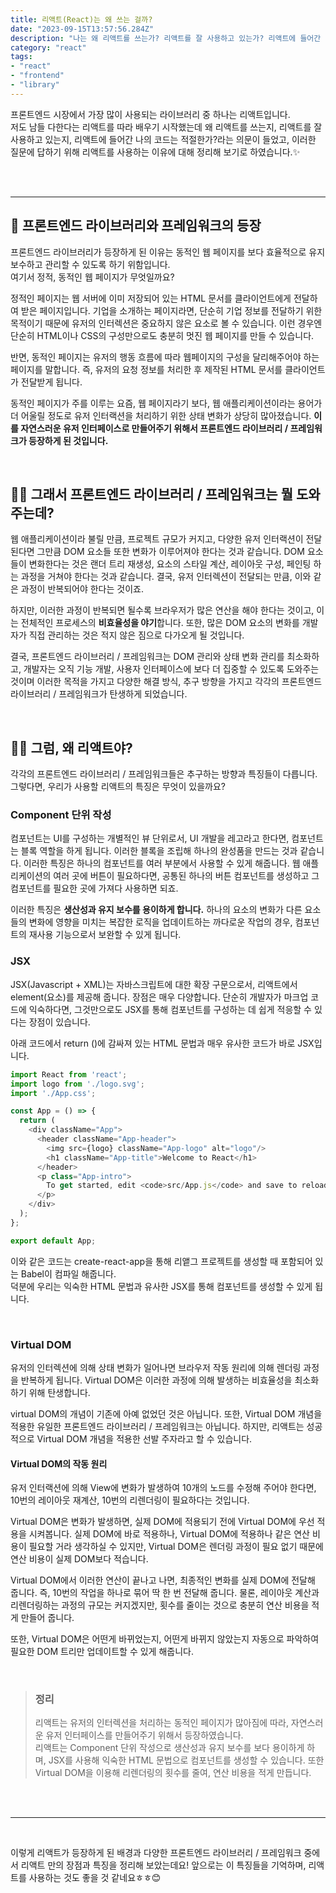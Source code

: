 ```yaml
---
title: 리액트(React)는 왜 쓰는 걸까?
date: "2023-09-15T13:57:56.284Z"
description: "나는 왜 리액트를 쓰는가? 리액트를 잘 사용하고 있는가? 리액트에 들어간 나의 코드는 적절한가?"
category: "react"
tags:
- "react"
- "frontend"
- "library"
---
```


프론트엔드 시장에서 가장 많이 사용되는 라이브러리 중 하나는 리액트입니다.<br/>
저도 남들 다한다는 리액트를 따라 배우기 시작했는데 왜 리액트를 쓰는지, 리액트를 잘 사용하고 있는지, 리액트에 들어간 나의 코드는 적절한가?라는 의문이 들었고, 
이러한 질문에 답하기 위해 리액트를 사용하는 이유에 대해 정리해 보기로 하였습니다.✨

<br/>
<br/>

---

## 🎊 프론트엔드 라이브러리와 프레임워크의 등장

프론트엔드 라이브러리가 등장하게 된 이유는 동적인 웹 페이지를 보다 효율적으로 유지보수하고 관리할 수 있도록 하기 위함입니다.<br/>
여기서 정적, 동적인 웹 페이지가 무엇일까요?

정적인 페이지는 웹 서버에 이미 저장되어 있는 HTML 문서를 클라이언트에게 전달하여 받은 페이지입니다. 
기업을 소개하는 페이지라면, 단순히 기업 정보를 전달하기 위한 목적이기 때문에 유저의 인터렉션은 중요하지 않은 요소로 볼 수 있습니다.
이런 경우엔 단순히 HTML이나 CSS의 구성만으로도 충분히 멋진 웹 페이지를 만들 수 있습니다.

반면, 동적인 페이지는 유저의 행동 흐름에 따라 웹페이지의 구성을 달리해주어야 하는 페이지를 말합니다.
즉, 유저의 요청 정보를 처리한 후 제작된 HTML 문서를 클라이언트가 전달받게 됩니다. 

동적인 페이지가 주를 이루는 요즘, 웹 페이지라기 보다, 웹 애플리케이션이라는 용어가 더 어울릴 정도로 유저 인터랙션을 처리하기 위한 상태 변화가 상당히 많아졌습니다.
**이를 자연스러운 유저 인터페이스로 만들어주기 위해서 프론트엔드 라이브러리 / 프레임워크가 등장하게 된 것입니다.**

<br/>

## 🙋‍♀️ 그래서 프론트엔드 라이브러리 / 프레임워크는 뭘 도와주는데?

웹 애플리케이션이라 불릴 만큼, 프로젝트 규모가 커지고, 다양한 유저 인터랙션이 전달된다면 그만큼 DOM 요소들 또한 변화가 이루어져야 한다는 것과 같습니다. 
DOM 요소들이 변화한다는 것은 랜더 트리 재생성, 요소의 스타일 계산, 레이아웃 구성, 페인팅 하는 과정을 거쳐야 한다는 것과 같습니다.
결국, 유저 인터렉션이 전달되는 만큼, 이와 같은 과정이 반복되어야 한다는 것이죠.

하지만, 이러한 과정이 반복되면 될수록 브라우저가 많은 연산을 해야 한다는 것이고, 이는 전체적인 프로세스의 **비효율성을 야기**합니다.
또한, 많은 DOM 요소의 변화를 개발자가 직접 관리하는 것은 적지 않은 짐으로 다가오게 될 것입니다.

결국, 프론트엔드 라이브러리 / 프레임워크는 DOM 관리와 상태 변화 관리를 최소화하고, 개발자는 오직 기능 개발, 사용자 인터페이스에 보다 더 집중할 수 있도록 
도와주는 것이며 이러한 목적을 가지고 다양한 해결 방식, 추구 방향을 가지고 각각의 프론트엔드 라이브러리 / 프레임워크가 탄생하게 되었습니다.

<br/>

## 🤷‍♀️ 그럼, 왜 리액트야?

각각의 프론트엔드 라이브러리 / 프레임워크들은 추구하는 방향과 특징들이 다릅니다.<br/>
그렇다면, 우리가 사용할 리액트의 특징은 무엇이 있을까요?

### Component 단위 작성

컴포넌트는 UI를 구성하는 개별적인 뷰 단위로서, UI 개발을 레고라고 한다면, 컴포넌트는 블록 역할을 하게 됩니다. 
이러한 블록을 조립해 하나의 완성품을 만드는 것과 같습니다. 이러한 특징은 하나의 컴포넌트를 여러 부분에서 사용할 수 있게 해줍니다.
웹 애플리케이션의 여러 곳에 버튼이 필요하다면, 공통된 하나의 버튼 컴포넌트를 생성하고 그 컴포넌트를 필요한 곳에 가져다 사용하면 되죠.

이러한 특징은 **생산성과 유지 보수를 용이하게 합니다.** 
하나의 요소의 변화가 다른 요소들의 변화에 영향을 미치는 복잡한 로직을 업데이트하는 까다로운 작업의 경우, 컴포넌트의 재사용 기능으로서 보완할 수 있게 됩니다.


### JSX

JSX(Javascript + XML)는 자바스크립트에 대한 확장 구문으로서, 리액트에서 element(요소)를 제공해 줍니다. 
장점은 매우 다양합니다. 단순히 개발자가 마크업 코드에 익숙하다면, 그것만으로도 JSX를 통해 컴포넌트를 구성하는 데 쉽게 적응할 수 있다는 장점이 있습니다.

아래 코드에서 return ()에 감싸져 있는 HTML 문법과 매우 유사한 코드가 바로 JSX입니다.

```js
import React from 'react';
import logo from './logo.svg';
import './App.css';

const App = () => {
  return (
    <div className="App">
      <header className="App-header">
        <img src={logo} className="App-logo" alt="logo"/>
        <h1 className="App-title">Welcome to React</h1>
      </header>
      <p class="App-intro">
        To get started, edit <code>src/App.js</code> and save to reload.
      </p>
    </div>
  );
};

export default App;
```

이와 같은 코드는 create-react-app을 통해 리앹그 프로젝트를 생성할 때 포함되어 있는 Babel이 컴파일 해줍니다.<br/>
덕분에 우리는 익숙한 HTML 문법과 유사한 JSX를 통해 컴포넌트를 생성할 수 있게 됩니다.

<br/>

### Virtual DOM

유저의 인터렉션에 의해 상태 변화가 일어나면 브라우저 작동 원리에 의해 렌더링 과정을 반복하게 됩니다. Virtual DOM은 이러한 과정에 의해 발생하는 비효율성을 최소화하기 위해 탄생합니다.

virtual DOM의 개념이 기존에 아예 없었던 것은 아닙니다. 또한, Virtual DOM 개념을 적용한 유일한 프론트엔드 라이브러리 / 프레임워크는 아닙니다. 
하지만, 리액트는 성공적으로 Virtual DOM 개념을 적용한 선발 주자라고 할 수 있습니다.

#### Virtual DOM의 작동 원리

유저 인터랙션에 의해 View에 변화가 발생하여 10개의 노드를 수정해 주어야 한다면, 10번의 레이아웃 재계산, 10번의 리렌더링이 필요하다는 것입니다.

Virtual DOM은 변화가 발생하면, 실제 DOM에 적용되기 전에 Virtual DOM에 우선 적용을 시켜봅니다. 
실제 DOM에 바로 적용하나, Virtual DOM에 적용하나 같은 연산 비용이 필요할 거라 생각하실 수 있지만, Virtual DOM은 렌더링 과정이 필요 없기 때문에 연산 비용이 실제 DOM보다 적습니다.

Virtual DOM에서 이러한 연산이 끝나고 나면, 최종적인 변화를 실제 DOM에 전달해 줍니다. 즉, 10번의 작업을 하나로 묶어 딱 한 번 전달해 줍니다.
물론, 레이아웃 계산과 리렌더링하는 과정의 규모는 커지겠지만, 횟수를 줄이는 것으로 충분히 연산 비용을 적게 만들어 줍니다.

또한, Virtual DOM은 어떤게 바뀌었는지, 어떤게 바뀌지 않았는지 자동으로 파악하여 필요한 DOM 트리만 업데이트할 수 있게 해줍니다.

<br/>

> ### 정리
> 리액트는 유저의 인터렉션을 처리하는 동적인 페이지가 많아짐에 따라, 자연스러운 유저 인터페이스를 만들어주기 위해서 등장하였습니다.<br/>
> 리액트는 Component 단위 작성으로 생산성과 유지 보수를 보다 용이하게 하며, JSX를 사용해 익숙한 HTML 문법으로 컴포넌트를 생성할 수 있습니다.
> 또한 Virtual DOM을 이용해 리렌더링의 횟수를 줄여, 연산 비용을 적게 만듭니다. 
> 

<br/>
<br/>

---

<br/>

이렇게 리액트가 등장하게 된 배경과 다양한 프론트엔드 라이브러리 / 프레임워크 중에서 리액트 만의 장점과 특징을 정리해 보았는데요!
앞으로는 이 특징들을 기억하며, 리액트를 사용하는 것도 좋을 것 같네요ㅎㅎ😊


